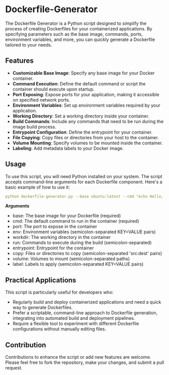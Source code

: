 # Dockerfile-Generator
The Dockerfile Generator is a Python script designed to simplify the process of creating Dockerfiles for your containerized applications. By specifying parameters such as the base image, commands, ports, environment variables, and more, you can quickly generate a Dockerfile tailored to your needs.

## Features

* **Customizable Base Image**: Specify any base image for your Docker container.
* **Command Execution**: Define the default command or script the container should execute upon startup.
* **Port Exposing**: Expose ports for your application, making it accessible on specified network ports.
* **Environment Variables**: Set up environment variables required by your application.
* **Working Directory**: Set a working directory inside your container.
* **Build Commands**: Include any commands that need to be run during the image build process.
* **Entrypoint Configuration**: Define the entrypoint for your container.
* **File Copying**: Copy files or directories from your host to the container.
* **Volume Mounting**: Specify volumes to be mounted inside the container.
* **Labeling**: Add metadata labels to your Docker image.


## Usage

To use this script, you will need Python installed on your system. The script accepts command-line arguments for each Dockerfile component. Here's a basic example of how to use it:

```yaml
python dockerfile-generator.py --base ubuntu:latest --cmd "echo Hello, World!" --port 8080 --env MY_VAR=value --workdir /app --run "apt-get update;apt-get install -y curl" --copy "source:/dest" --volume "/data" --label "maintainer=example@example.com"
```

**Arguments**
<br>
- base: The base image for your Dockerfile (required)
- cmd: The default command to run in the container (required)
- port: The port to expose in the container
- env: Environment variables (semicolon-separated KEY=VALUE pairs)
- workdir: The working directory in the container
- run: Commands to execute during the build (semicolon-separated)
- entrypoint: Entrypoint for the container
- copy: Files or directories to copy (semicolon-separated 'src:dest' pairs)
- volume: Volumes to mount (semicolon-separated paths)
- label: Labels to apply (semicolon-separated KEY=VALUE pairs)

## Practical Applications
This script is particularly useful for developers who:
* Regularly build and deploy containerized applications and need a quick way to generate Dockerfiles.
* Prefer a scriptable, command-line approach to Dockerfile generation, integrating into automated build and deployment pipelines.
* Require a flexible tool to experiment with different Dockerfile configurations without manually editing files.


## Contribution
Contributions to enhance the script or add new features are welcome. Please feel free to fork the repository, make your changes, and submit a pull request.
